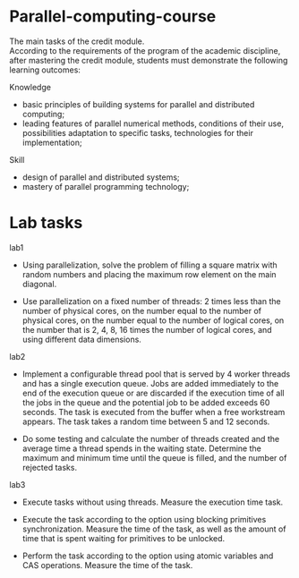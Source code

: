 # Parallel-computing-course

The main tasks of the credit module.  
According to the requirements of the program of the academic discipline,   
after mastering the credit module, students must demonstrate the following learning outcomes:

Knowledge  
* basic principles of building systems for parallel and distributed computing;
* leading features of parallel numerical methods, conditions of their use, possibilities
adaptation to specific tasks, technologies for their implementation;  

Skill
* design of parallel and distributed systems;
* mastery of parallel programming technology;  

# Lab tasks

lab1

* Using parallelization, solve the problem of filling a square matrix with random numbers and placing the maximum row element 
on the main diagonal.   

* Use parallelization on a fixed number of threads: 2 times less than the number of physical cores, on the number equal to 
the number of physical cores, on the number equal to the number of logical cores, on the number that is 2, 4, 8, 16 times 
the number of logical cores, and using different data dimensions.

lab2

* Implement a configurable thread pool that is served by 4 worker threads and has a single execution queue. 
Jobs are added immediately to the end of the execution queue or are discarded if the execution time of all 
the jobs in the queue and the potential job to be added exceeds 60 seconds. The task is executed from the 
buffer when a free workstream appears. The task takes a random time between 5 and 12 seconds.

* Do some testing and calculate the number of threads created and the average time a thread spends in the waiting state. 
Determine the maximum and minimum time until the queue is filled, and the number of rejected tasks.

lab3

* Execute tasks without using threads. Measure the execution time task.

* Execute the task according to the option using blocking primitives synchronization. Measure the time of the task, 
as well as the amount of time that is spent waiting for primitives to be unlocked.

* Perform the task according to the option using atomic variables and CAS operations. Measure the time of the task.